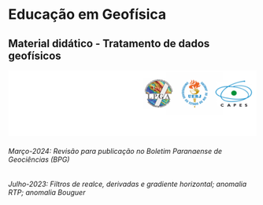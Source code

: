 # Educação em Geofísica
## Material didático - Tratamento de dados geofísicos
![](https://github.com/lszam/ensino/blob/main/assets/logo/logos.png)
###### Março-2024: Revisão para publicação no Boletim Paranaense de Geociências (BPG)
###### Julho-2023: Filtros de realce, derivadas e gradiente horizontal; anomalia RTP; anomalia Bouguer

